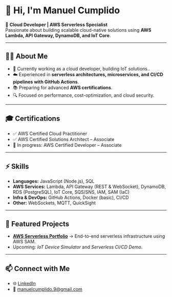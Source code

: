 
# 👋 Hi, I'm Manuel Cumplido

🚀 **Cloud Developer | AWS Serverless Specialist**  
Passionate about building scalable cloud-native solutions using **AWS Lambda, API Gateway, DynamoDB, and IoT Core**.  

---

## 🧑‍💻 About Me
- 💼 Currently working as a cloud developer, building IoT solutions..  
- ☁️ Experienced in **serverless architectures, microservices, and CI/CD pipelines with GitHub Actions**.  
- 📚 Preparing for advanced **AWS certifications**.  
- 🔍 Focused on performance, cost-optimization, and cloud security.  

---

## 🎓 Certifications
- ✅ AWS Certified Cloud Practitioner  
- ✅ AWS Certified Solutions Architect – Associate  
- 🎯 In progress: AWS Certified Developer – Associate  

---

## ⚡ Skills
- **Languages:** JavaScript (Node.js), SQL  
- **AWS Services:** Lambda, API Gateway (REST & WebSocket), DynamoDB, RDS (PostgreSQL), IoT Core, SQS/SNS, IAM, SAM (IaC)  
- **Infra & DevOps:** GitHub Actions, Docker (basic), CI/CD  
- **Other:** WebSockets, MQTT, QuickSight  

---

## 📂 Featured Projects
- [**AWS Serverless Portfolio**](https://github.com/ManuelCumplido/aws-serverless-portfolio) → End-to-end serverless infrastructure using AWS SAM.  
- Upcoming: *IoT Device Simulator* and *Serverless CI/CD Demo*.  

---

## 📫 Connect with Me
- 🌐 [LinkedIn](https://www.linkedin.com/in/manuel-cumplido)
- 📧 manuelcumplido.9@gmail.com  

